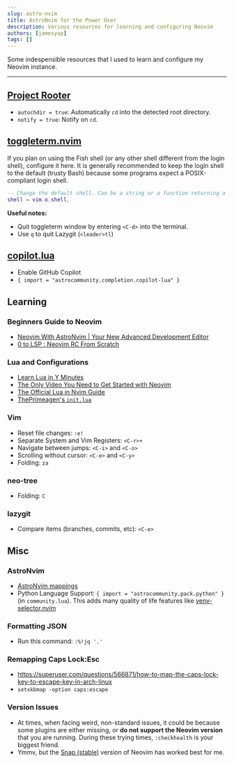 ```yaml
---
slug: astro-nvim
title: AstroNvim for the Power User
description: Various resources for learning and configuring Neovim
authors: [jamesyap]
tags: []
---
```


Some indespensible resources that I used to learn and configure my Neovim instance.

<!--truncate-->

---

## [Project Rooter](https://docs.astronvim.com/recipes/rooter/)

- `autochdir = true`: Automatically `cd` into the detected root directory.
- `notify = true`: Notify on `cd`.

## [toggleterm.nvim](https://github.com/akinsho/toggleterm.nvim)

If you plan on using the Fish shell (or any other shell different from the login shell), configure it here.
It is generally recommended to keep the login shell to the default (trusty Bash) because some programs expect a POSIX-compliant login shell.

```lua
-- Change the default shell. Can be a string or a function returning a string
shell = vim.o.shell,
```

**Useful notes:**

- Quit toggleterm window by entering `<C-d>` into the terminal.
- Use `q` to quit Lazygit (`<leader>tl`)

## [copilot.lua](https://github.com/zbirenbaum/copilot.lua)

- Enable GitHub Copilot
- `{ import = "astrocommunity.completion.copilot-lua" }`

## Learning

### Beginners Guide to Neovim

- [Neovim With AstroNvim | Your New Advanced Development Editor](https://www.youtube.com/watch?v=GEHPiZ10gOk)
- [0 to LSP : Neovim RC From Scratch](https://www.youtube.com/watch?v=w7i4amO_zaE)

### Lua and Configurations

- [Learn Lua in Y Minutes](https://learnxinyminutes.com/docs/lua/)
- [The Only Video You Need to Get Started with Neovim](https://www.youtube.com/watch?v=m8C0Cq9Uv9o)
- [The Official Lua in Nvim Guide](https://neovim.io/doc/user/lua-guide.html)
- [ThePrimeagen's `init.lua`](https://github.com/ThePrimeagen/init.lua)

### Vim

- Reset file changes: `:e!`
- Separate System and Vim Registers: `<C-r>+`
- Navigate between jumps: `<C-i>` and `<C-o>`
- Scrolling without cursor: `<C-e>` and `<C-y>`
- Folding: `za`

### neo-tree

- Folding: `C`

### lazygit

- Compare items (branches, commits, etc): `<C-e>`


## Misc

### AstroNvim

- [AstroNvim mappings](https://docs.astronvim.com/mappings)
- Python Language Support: `{ import = "astrocommunity.pack.python" }` (in `community.lua`). This adds many quality of life features like [venv-selector.nvim](https://github.com/linux-cultist/venv-selector.nvim)

### Formatting JSON

- Run this command: `:%!jq '.'`

### Remapping Caps Lock:Esc

- https://superuser.com/questions/566871/how-to-map-the-caps-lock-key-to-escape-key-in-arch-linux
- `setxkbmap -option caps:escape`

### Version Issues

- At times, when facing weird, non-standard issues, it could be because some plugins are either missing, or **do not support the Neovim version** that you are running. During these trying times, `:checkhealth` is your biggest friend.
- Ymmv, but the [Snap (stable)](https://github.com/neovim/neovim/blob/master/INSTALL.md#snap) version of Neovim has worked best for me.

